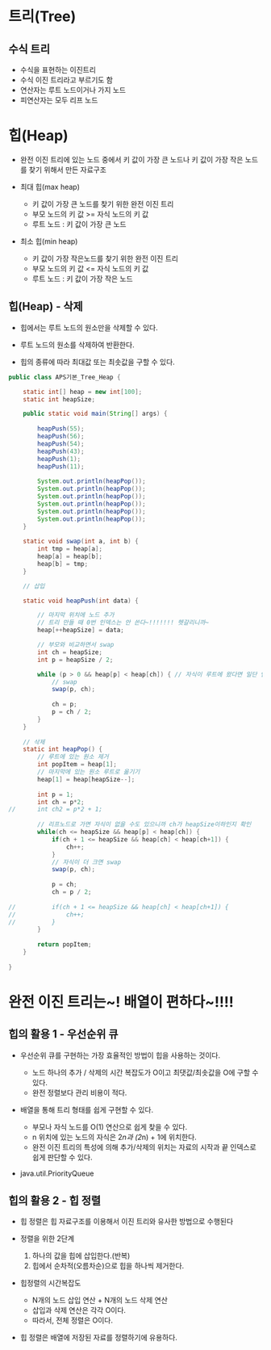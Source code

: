 # 트리(Tree)
## 수식 트리
* 수식을 표현하는 이진트리
* 수식 이진 트리라고 부르기도 함
* 연산자는 루트 노드이거나 가지 노드
* 피연산자는 모두 리프 노드

# 힙(Heap)
* 완전 이진 트리에 있는 노드 중에서 키 값이 가장 큰 노드나 키 값이 가장 작은 노드를 찾기 위해서 만든 자료구조

* 최대 힙(max heap)
    * 키 값이 가장 큰 노드를 찾기 위한 완전 이진 트리
    * 부모 노드의 키 값 >= 자식 노드의 키 값
    * 루트 노드 : 키 값이 가장 큰 노드

* 최소 힙(min heap)
    * 키 값이 가장 작은노드를 찾기 위한 완전 이진 트리
    * 부모 노드의 키 값 <= 자식 노드의 키 값
    * 루트 노드 : 키 값이 가장 작은 노드

## 힙(Heap) - 삭제

* 힙에서는 루트 노드의 원소만을 삭제할 수 있다.

* 루트 노드의 원소를 삭제하여 반환한다.

* 힙의 종류에 따라 최대값 또는 최솟값을 구할 수 있다.

```java
public class APS기본_Tree_Heap {

	static int[] heap = new int[100];
	static int heapSize;

	public static void main(String[] args) {
		
		heapPush(55);
		heapPush(56);
		heapPush(54);
		heapPush(43);
		heapPush(1);
		heapPush(11);
		
		System.out.println(heapPop());
		System.out.println(heapPop());
		System.out.println(heapPop());
		System.out.println(heapPop());
		System.out.println(heapPop());
		System.out.println(heapPop());
	}
	
	static void swap(int a, int b) {
		int tmp = heap[a];
		heap[a] = heap[b];
		heap[b] = tmp;
	}

	// 삽입

	static void heapPush(int data) {

		// 마지막 위치에 노드 추가
		// 트리 만들 때 0번 인덱스는 안 쓴다~!!!!!!! 헷갈리니까~
		heap[++heapSize] = data;

		// 부모와 비교하면서 swap
		int ch = heapSize;
		int p = heapSize / 2;

		while (p > 0 && heap[p] < heap[ch]) { // 자식이 루트에 왔다면 일단 인덱스 번호는 1이 되는데 지속적으로 비교가 진행되서 0번 부모 인덱스 즉, 더미값이랑 비교 되는걸 방지하기 위해
			// swap
			swap(p, ch);
			
			ch = p;
			p = ch / 2;
		} 
	}
	
	// 삭제 
	static int heapPop() {
		// 루트에 있는 원소 제거 
		int popItem = heap[1];
		// 마지막에 있는 원소 루트로 옮기기
		heap[1] = heap[heapSize--]; 
		
		int p = 1;
		int ch = p*2;
//		int ch2 = p*2 + 1;
		
		// 리프노드로 가면 자식이 없을 수도 있으니까 ch가 heapSize이하인지 확인
		while(ch <= heapSize && heap[p] < heap[ch]) {
			if(ch + 1 <= heapSize && heap[ch] < heap[ch+1]) {
				ch++;
			}
			// 자식이 더 크면 swap
			swap(p, ch);
			
			p = ch; 
			ch = p / 2;
			
//			if(ch + 1 <= heapSize && heap[ch] < heap[ch+1]) {
//				ch++;
//			}
		}
		
		return popItem;
	}
	
}
```

# 완전 이진 트리는~! 배열이 편하다~!!!!


## 힙의 활용 1 - 우선순위 큐

* 우선순위 큐를 구현하는 가장 효율적인 방법이 힙을 사용하는 것이다.
    * 노드 하나의 추가 / 삭제의 시간 복잡도가 O이고 최댓값/최솟값을 O에 구할 수 있다.
    * 완전 정렬보다 관리 비용이 적다.

* 배열을 통해 트리 형태를 쉽게 구현할 수 있다.
    * 부모나 자식 노드를 O(1) 연산으로 쉽게 찾을 수 있다.
    * n 위치에 있는 노드의 자식은 2*n과 (2*n) + 1에 위치한다.
    * 완전 이진 트리의 특성에 의해 추가/삭제의 위치는 자료의 시작과 끝 인덱스로 쉽게 판단할 수 있다.

* java.util.PriorityQueue 

## 힙의 활용 2 - 힙 정렬

* 힙 정렬은 힙 자료구조를 이용해서 이진 트리와 유사한 방법으로 수행된다

* 정렬을 위한 2단계
    1. 하나의 값을 힙에 삽입한다.(반복)
    2. 힙에서 순차적(오름차순)으로 힙을 하나씩 제거한다.

* 힙정렬의 시간복잡도
    * N개의 노드 삽입 연산 + N개의 노드 삭제 연산
    * 삽입과 삭제 연산은 각각 O이다.
    * 따라서, 전체 정렬은 O이다.

* 힙 정렬은 배열에 저장된 자료를 정렬하기에 유용하다.


